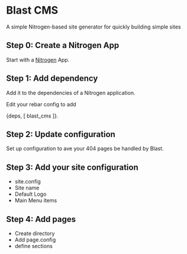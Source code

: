 # Blast CMS

A simple Nitrogen-based site generator for quickly building simple sites 

## Step 0: Create a Nitrogen App

Start with a [Nitrogen](https://nitrogenproject.com) App.

## Step 1: Add dependency

Add it to the dependencies of a Nitrogen application.

Edit your rebar config to add

{deps, [
	blast_cms
]}.

## Step 2: Update configuration

Set up configuration to ave your 404 pages be handled by Blast.

## Step 3: Add your site configuration

* site.config
* Site name
* Default Logo
* Main Menu items

## Step 4: Add pages

* Create directory
* Add page.config
* define sections

